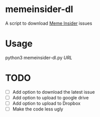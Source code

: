# memeinsider-dl
A script to download [Meme Insider](https://memeinsider.co/) issues

# Usage

python3 memeinsider-dl.py *URL*


# TODO
- [ ] Add option to download the latest issue
- [ ] Add option to upload to google drive
- [ ] Add option to upload to Dropbox
- [ ] Make the code less ugly
